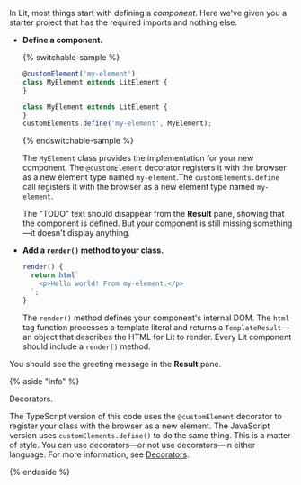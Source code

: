In Lit, most things start with defining a _component_. Here we've given you a starter project that has the required imports and nothing else.


*   **Define a component.**

    {% switchable-sample %}

    ```ts
    @customElement('my-element')
    class MyElement extends LitElement {
    }
    ```

    ```js
    class MyElement extends LitElement {
    }
    customElements.define('my-element', MyElement);
    ```

    {% endswitchable-sample %}

    The `MyElement` class provides the implementation for your new component. <ts-js><span slot="ts">The <code>@customElement</code> decorator registers it with the browser as a new element type named <code>my-element</code>.</span><span slot="js">The <code>customElements.define</code> call registers it with the browser as a new element type named <code>my-element</code>.</span></ts-js>

    The "TODO" text should disappear from the **Result** pane, showing that the component is defined. But your component is still missing something—it doesn't display anything.

*   **Add a `render()` method to your class.**

    ```ts
    render() {
      return html`
        <p>Hello world! From my-element.</p>
      `;
    }
    ```

    The `render()` method defines your component's internal DOM. The `html` tag function processes a template literal and returns a `TemplateResult`—an object that describes the HTML for Lit to render. Every Lit component should include a `render()` method.

You should see the greeting message in the **Result** pane.

{% aside "info" %}

Decorators.

The TypeScript version of this code uses the `@customElement` decorator to register your class with the browser as a new element. The JavaScript version uses `customElements.define()` to do the same thing. This is a matter of style. You can use decorators—or not use decorators—in either language. For more information, see [Decorators](/docs/components/decorators/).

{% endaside %}

